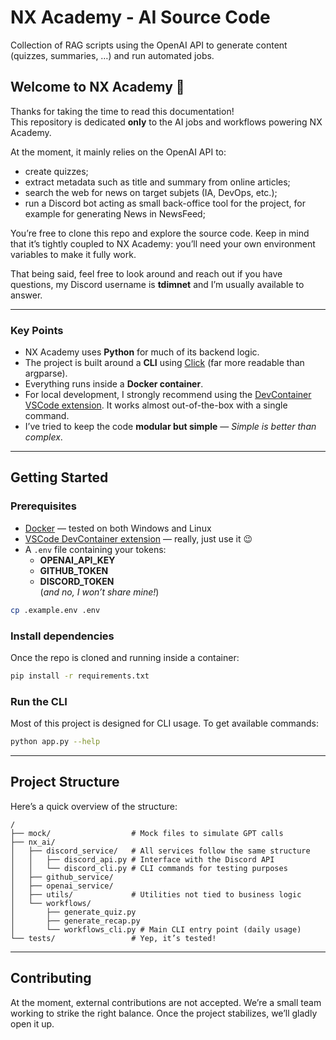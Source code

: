 # NX Academy - AI Source Code  
Collection of RAG scripts using the OpenAI API to generate content (quizzes, summaries, …) and run automated jobs.

## Welcome to NX Academy 👋

Thanks for taking the time to read this documentation!  
This repository is dedicated **only** to the AI jobs and workflows powering NX Academy.  

At the moment, it mainly relies on the OpenAI API to:  
- create quizzes;
- extract metadata such as title and summary from online articles;
- search the web for news on target subjets (IA, DevOps, etc.);
- run a Discord bot acting as small back-office tool for the project, for example for generating News in NewsFeed;

You’re free to clone this repo and explore the source code. Keep in mind that it’s tightly coupled to NX Academy: you’ll need your own environment variables to make it fully work.

That being said, feel free to look around and reach out if you have questions, my Discord username is **tdimnet** and I’m usually available to answer.

---

### Key Points

- NX Academy uses **Python** for much of its backend logic.  
- The project is built around a **CLI** using [Click](https://click.palletsprojects.com/en/stable/) (far more readable than argparse).  
- Everything runs inside a **Docker container**.  
- For local development, I strongly recommend using the [DevContainer VSCode extension](https://marketplace.visualstudio.com/items?itemName=ms-vscode-remote.remote-containers). It works almost out-of-the-box with a single command.  
- I’ve tried to keep the code **modular but simple** — _Simple is better than complex_.  

---

## Getting Started

### Prerequisites

- [Docker](https://www.docker.com/) — tested on both Windows and Linux  
- [VSCode DevContainer extension](https://marketplace.visualstudio.com/items?itemName=ms-vscode-remote.remote-containers) — really, just use it 😉  
- A `.env` file containing your tokens:  
  - **OPENAI_API_KEY**  
  - **GITHUB_TOKEN**  
  - **DISCORD_TOKEN**  
  (_and no, I won’t share mine!_)  

```bash
cp .example.env .env
```

### Install dependencies

Once the repo is cloned and running inside a container:

```bash
pip install -r requirements.txt
```

### Run the CLI

Most of this project is designed for CLI usage. To get available commands:

```bash
python app.py --help
```

---

## Project Structure

Here’s a quick overview of the structure:

```text
/
├── mock/                  # Mock files to simulate GPT calls
├── nx_ai/
│   ├── discord_service/   # All services follow the same structure
│   │   ├── discord_api.py # Interface with the Discord API
│   │   └── discord_cli.py # CLI commands for testing purposes
│   ├── github_service/
│   ├── openai_service/
│   ├── utils/             # Utilities not tied to business logic
│   └── workflows/
│       ├── generate_quiz.py
│       ├── generate_recap.py
│       └── workflows_cli.py # Main CLI entry point (daily usage)
└── tests/                 # Yep, it’s tested!
```

---

## Contributing

At the moment, external contributions are not accepted. We’re a small team working to strike the right balance. Once the project stabilizes, we’ll gladly open it up.  
